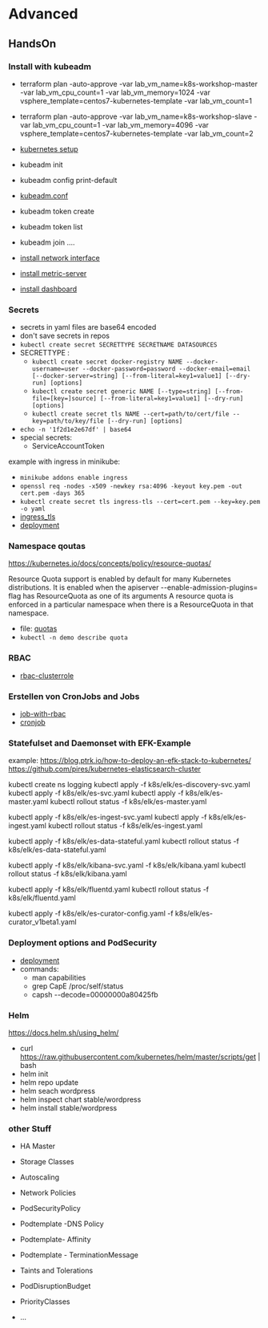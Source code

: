 # Advanced

## HandsOn

### Install with kubeadm
- terraform plan -auto-approve -var lab_vm_name=k8s-workshop-master -var lab_vm_cpu_count=1 -var lab_vm_memory=1024 -var vsphere_template=centos7-kubernetes-template -var lab_vm_count=1
- terraform plan -auto-approve -var lab_vm_name=k8s-workshop-slave -var lab_vm_cpu_count=1 -var lab_vm_memory=4096 -var vsphere_template=centos7-kubernetes-template -var lab_vm_count=2

- [kubernetes setup](https://kubernetes.io/docs/setup/)
- kubeadm init
- kubeadm config print-default
- [kubeadm.conf](kubeadm.conf)
- kubeadm token create
- kubeadm token list 
- kubeadm join ....
- [install network interface](https://kubernetes.io/docs/setup/independent/create-cluster-kubeadm/)
- [install metric-server](https://kubernetes.io/docs/tasks/debug-application-cluster/core-metrics-pipeline/)
- [install dashboard](https://kubernetes.io/docs/tasks/access-application-cluster/web-ui-dashboard/)

### Secrets

- secrets in yaml files are base64 encoded
- don't save secrets in repos
- `kubectl create secret SECRETTYPE SECRETNAME DATASOURCES`
- SECRETTYPE :
  - `kubectl create secret docker-registry NAME --docker-username=user --docker-password=password --docker-email=email [--docker-server=string] [--from-literal=key1=value1] [--dry-run] [options]`
  - `kubectl create secret generic NAME [--type=string] [--from-file=[key=]source] [--from-literal=key1=value1] [--dry-run] [options]`
  - `kubectl create secret tls NAME --cert=path/to/cert/file --key=path/to/key/file [--dry-run] [options]`
- `echo -n '1f2d1e2e67df' | base64`
- special secrets:
  - ServiceAccountToken

example with ingress in minikube:

- `minikube addons enable ingress`
- `openssl req -nodes -x509 -newkey rsa:4096 -keyout key.pem -out cert.pem -days 365`
- `kubectl create secret tls ingress-tls --cert=cert.pem --key=key.pem -o yaml`
- [ingress_tls](k8s/ingress_tls.yaml)
- [deployment](k8s/deployment_nginxdemo.yaml)

### Namespace qoutas

https://kubernetes.io/docs/concepts/policy/resource-quotas/

Resource Quota support is enabled by default for many Kubernetes distributions. It is enabled when the apiserver --enable-admission-plugins= flag has ResourceQuota as one of its arguments
A resource quota is enforced in a particular namespace when there is a ResourceQuota in that namespace.

- file: [quotas](k8s/namespace_quotas.yaml)
- `kubectl -n demo describe quota`

### RBAC

- [rbac-clusterrole](k8s/rbac.yaml)

### Erstellen von CronJobs and Jobs

- [job-with-rbac](k8s/job_rbac.yaml)
- [cronjob](k8s/cronjob.yaml)

### Statefulset and Daemonset with EFK-Example

example:
https://blog.ptrk.io/how-to-deploy-an-efk-stack-to-kubernetes/
https://github.com/pires/kubernetes-elasticsearch-cluster

kubectl create ns logging
kubectl apply -f k8s/elk/es-discovery-svc.yaml
kubectl apply -f k8s/elk/es-svc.yaml
kubectl apply -f k8s/elk/es-master.yaml
kubectl rollout status -f k8s/elk/es-master.yaml

kubectl apply -f k8s/elk/es-ingest-svc.yaml
kubectl apply -f k8s/elk/es-ingest.yaml
kubectl rollout status -f k8s/elk/es-ingest.yaml

kubectl apply -f k8s/elk/es-data-stateful.yaml
kubectl rollout status -f k8s/elk/es-data-stateful.yaml

kubectl apply -f k8s/elk/kibana-svc.yaml -f k8s/elk/kibana.yaml
kubectl rollout status -f k8s/elk/kibana.yaml

kubectl apply -f k8s/elk/fluentd.yaml
kubectl rollout status -f k8s/elk/fluentd.yaml

kubectl apply -f k8s/elk/es-curator-config.yaml -f k8s/elk/es-curator_v1beta1.yaml

### Deployment options and PodSecurity

- [deployment](k8s/deployment_all.yaml)
- commands:
  - man capabilities
  - grep CapE /proc/self/status 
  - capsh --decode=00000000a80425fb

### Helm

https://docs.helm.sh/using_helm/

- curl https://raw.githubusercontent.com/kubernetes/helm/master/scripts/get | bash
- helm init
- helm repo update
- helm seach wordpress
- helm inspect chart stable/wordpress
- helm install stable/wordpress

### other Stuff

- HA Master
- Storage Classes
- Autoscaling
- Network Policies
- PodSecurityPolicy

- Podtemplate -DNS Policy
- Podtemplate- Affinity
- Podtemplate - TerminationMessage
- Taints and Tolerations
- PodDisruptionBudget
- PriorityClasses
- ...